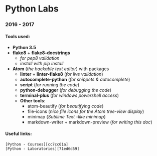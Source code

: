 # Python Labs
### 2016 - 2017

#### Tools used:
- **Python 3.5**
- **flake8** + **flake8-docstrings**
  - *for pep8 validation*
  - *install with pip install*
 - **Atom** (*the hackable text editor*) with packages
   - **linter** + **linter-flake8** (*for live validation*)
   - **autocomplete-python** (*for snippets & autocomplete*)
   - **script** (*for running the code*)
   - **python-debugger** (*for debugging the code*)
   - **terminal-plus** (*for windows powershell access*)
   - **Other tools**:
     - atom-beautify (*for beautifying code*)
     - file-icons (*nice file icons for the Atom tree-view display*)
     - minimap (*Sublime Text -like minimap*)
     - markdown-writer + markdown-preview (*for writing this doc*)

#### Useful links:
```
[Python - Courses][cc7cc61a]
[Python - Laboratories][71ed6d59]
```

  [cc7cc61a]: https://sites.google.com/site/fiipythonprogramming/courses "Python - Courses"
  [71ed6d59]: https://sites.google.com/site/fiipythonprogramming/laboratories "Python - Laboratories"
